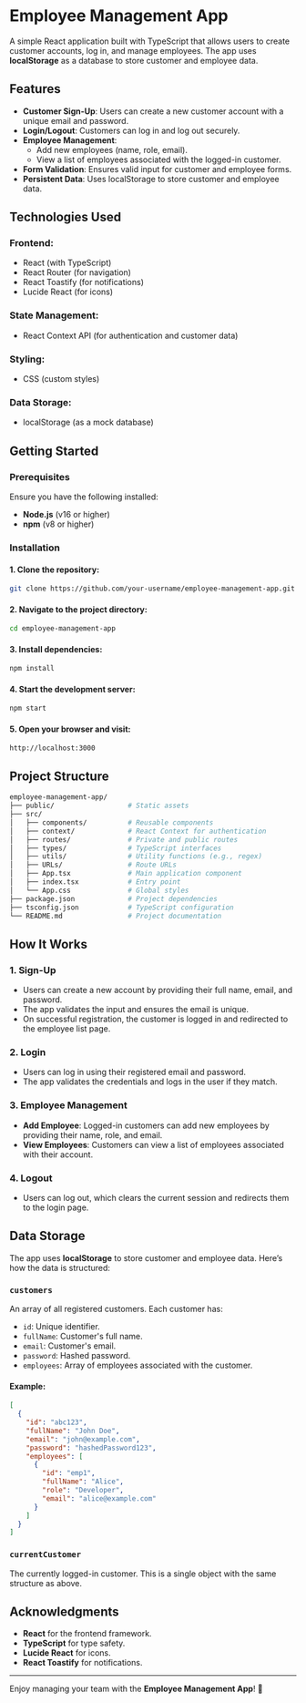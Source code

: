# Employee Management App

A simple React application built with TypeScript that allows users to create customer accounts, log in, and manage employees. The app uses **localStorage** as a database to store customer and employee data.

## Features

- **Customer Sign-Up**: Users can create a new customer account with a unique email and password.
- **Login/Logout**: Customers can log in and log out securely.
- **Employee Management**:
  - Add new employees (name, role, email).
  - View a list of employees associated with the logged-in customer.
- **Form Validation**: Ensures valid input for customer and employee forms.
- **Persistent Data**: Uses localStorage to store customer and employee data.

## Technologies Used

### Frontend:
- React (with TypeScript)
- React Router (for navigation)
- React Toastify (for notifications)
- Lucide React (for icons)

### State Management:
- React Context API (for authentication and customer data)

### Styling:
- CSS (custom styles)

### Data Storage:
- localStorage (as a mock database)

## Getting Started

### Prerequisites

Ensure you have the following installed:
- **Node.js** (v16 or higher)
- **npm** (v8 or higher)

### Installation

#### 1. Clone the repository:
```bash
git clone https://github.com/your-username/employee-management-app.git
```

#### 2. Navigate to the project directory:
```bash
cd employee-management-app
```

#### 3. Install dependencies:
```bash
npm install
```

#### 4. Start the development server:
```bash
npm start
```

#### 5. Open your browser and visit:
```
http://localhost:3000
```

## Project Structure
```bash
employee-management-app/
├── public/                  # Static assets
├── src/
│   ├── components/          # Reusable components
│   ├── context/             # React Context for authentication
│   ├── routes/              # Private and public routes
│   ├── types/               # TypeScript interfaces
│   ├── utils/               # Utility functions (e.g., regex)
│   ├── URLs/                # Route URLs
│   ├── App.tsx              # Main application component
│   ├── index.tsx            # Entry point
│   └── App.css              # Global styles
├── package.json             # Project dependencies
├── tsconfig.json            # TypeScript configuration
└── README.md                # Project documentation
```

## How It Works

### 1. Sign-Up
- Users can create a new account by providing their full name, email, and password.
- The app validates the input and ensures the email is unique.
- On successful registration, the customer is logged in and redirected to the employee list page.

### 2. Login
- Users can log in using their registered email and password.
- The app validates the credentials and logs in the user if they match.

### 3. Employee Management
- **Add Employee**: Logged-in customers can add new employees by providing their name, role, and email.
- **View Employees**: Customers can view a list of employees associated with their account.

### 4. Logout
- Users can log out, which clears the current session and redirects them to the login page.

## Data Storage

The app uses **localStorage** to store customer and employee data. Here’s how the data is structured:

### `customers`
An array of all registered customers. Each customer has:
- `id`: Unique identifier.
- `fullName`: Customer's full name.
- `email`: Customer's email.
- `password`: Hashed password.
- `employees`: Array of employees associated with the customer.

#### Example:
```json
[
  {
    "id": "abc123",
    "fullName": "John Doe",
    "email": "john@example.com",
    "password": "hashedPassword123",
    "employees": [
      {
        "id": "emp1",
        "fullName": "Alice",
        "role": "Developer",
        "email": "alice@example.com"
      }
    ]
  }
]
```

### `currentCustomer`
The currently logged-in customer. This is a single object with the same structure as above.

## Acknowledgments

- **React** for the frontend framework.
- **TypeScript** for type safety.
- **Lucide React** for icons.
- **React Toastify** for notifications.

---

Enjoy managing your team with the **Employee Management App**! 🚀
